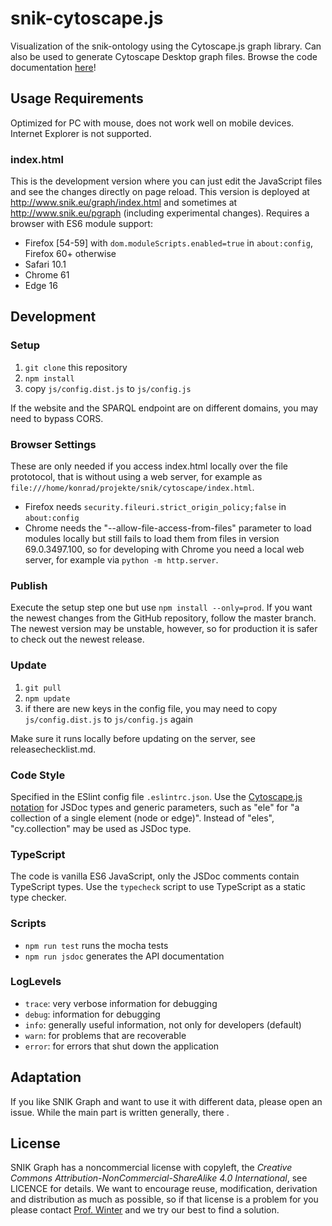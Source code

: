 # snik-cytoscape.js
Visualization of the snik-ontology using the Cytoscape.js graph library. Can also be used to generate Cytoscape Desktop graph files. Browse the code documentation [here](https://imise.github.io/snik-cytoscape.js/index.html)!

## Usage Requirements
Optimized for PC with mouse, does not work well on mobile devices. Internet Explorer is not supported.

### index.html
This is the development version where you can just edit the JavaScript files and see the changes directly on page reload.
This version is deployed at http://www.snik.eu/graph/index.html and sometimes at http://www.snik.eu/pgraph (including experimental changes).
Requires a browser with ES6 module support:

* Firefox [54-59] with `dom.moduleScripts.enabled=true` in `about:config`, Firefox 60+ otherwise
* Safari 10.1
* Chrome 61
* Edge 16

## Development

### Setup
1. `git clone` this repository
2. `npm install`
3. copy `js/config.dist.js` to `js/config.js`

If the website and the SPARQL endpoint are on different domains, you may need to bypass CORS.

### Browser Settings 
These are only needed if you access index.html locally over the file prototocol, that is without using a web server, for example as `file:///home/konrad/projekte/snik/cytoscape/index.html`.

* Firefox needs `security.fileuri.strict_origin_policy;false` in `about:config`
* Chrome needs the "--allow-file-access-from-files" parameter to load modules locally but still fails to load them from files in version 69.0.3497.100, so for developing with Chrome you need a local web server, for example via `python -m http.server`.

### Publish

Execute the setup step one but use `npm install --only=prod`.
If you want the newest changes from the GitHub repository, follow the master branch. The newest version may be unstable, however, so for production it is safer to check out the newest release.

### Update

1. `git pull`
2. `npm update`
3. if there are new keys in the config file, you may need to copy `js/config.dist.js` to `js/config.js` again

Make sure it runs locally before updating on the server, see releasechecklist.md.

### Code Style
Specified in the ESlint config file `.eslintrc.json`.
Use the [Cytoscape.js notation](http://js.cytoscape.org/#notation/functions) for JSDoc types and generic parameters, such as "ele" for "a collection of a single element (node or edge)".
Instead of "eles", "cy.collection" may be used as JSDoc type.

### TypeScript

The code is vanilla ES6 JavaScript, only the JSDoc comments contain TypeScript types.
Use the `typecheck` script to use TypeScript as a static type checker.

### Scripts
* `npm run test` runs the mocha tests
* `npm run jsdoc` generates the API documentation

### LogLevels
* `trace`: very verbose information for debugging  
* `debug`: information for debugging
* `info`: generally useful information, not only for developers (default)
* `warn`: for problems that are recoverable
* `error`: for errors that shut down the application

## Adaptation

If you like SNIK Graph and want to use it with different data, please open an issue.
While the main part is written generally, there .

## License
SNIK Graph has a noncommercial license with copyleft, the *Creative Commons Attribution-NonCommercial-ShareAlike 4.0 International*, see LICENCE for details.
We want to encourage reuse, modification, derivation and distribution as much as possible, so if that license is a problem for you please contact [Prof. Winter](www.people.imise.uni-leipzig.de/alfred.winter) and we try our best to find a solution.
